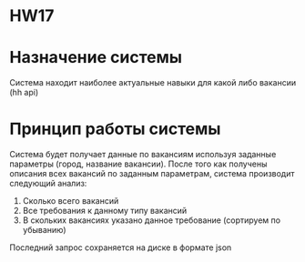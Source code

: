 # HW17
# Назначение системы
Система находит наиболее актуальные навыки для какой либо вакансии (hh api)

# Принцип работы системы
Система будет получает данные по вакансиям используя заданные параметры (город, название вакансии). После того как получены описания всех вакансий по заданным параметрам, система производит следующий анализ:
1. Сколько всего вакансий
2. Все требования к данному типу вакансий
3. В скольких вакансиях указано данное требование (сортируем по убыванию)

Последний запрос сохраняется на диске в формате json
